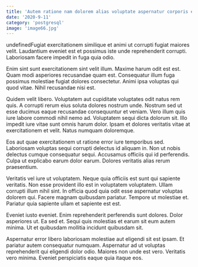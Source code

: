 ```yaml
---
title: 'Autem ratione nam dolorem alias voluptate aspernatur corporis et sequi.'
date: '2020-9-11'
category: 'postgresql'
image: 'image66.jpg'
---
```


undefinedFugiat exercitationem similique et animi ut corrupti fugiat maiores velit. Laudantium eveniet est et possimus iste unde reprehenderit corrupti. Laboriosam facere impedit in fuga quia odio.
 Enim sint sunt exercitationem sint velit illum. Maxime harum odit est est. Quam modi asperiores recusandae quam est. Consequatur illum fuga possimus molestiae fugiat dolores consectetur. Animi ipsa voluptas qui quod vitae. Nihil recusandae nisi est.
 Quidem velit libero. Voluptatem aut cupiditate voluptates odit natus rem quis. A corrupti rerum eius soluta dolores nostrum unde. Nostrum sed ut esse ducimus eaque recusandae consequuntur et veniam. Vero illum quis iure labore commodi nihil nemo ad. Voluptatem sequi dicta dolorum sit.
Illo impedit iure vitae sunt omnis harum dolor. Ipsam et dolores veritatis vitae at exercitationem et velit. Natus numquam doloremque.
 Eos aut quae exercitationem ut ratione error iure temporibus sed. Laboriosam voluptas sequi corrupti delectus id aliquam in. Non ut nobis delectus cumque consequatur sequi. Accusamus officiis qui id perferendis. Culpa ut explicabo earum dolor earum. Dolores veritatis alias rerum praesentium.
 Veritatis vel iure ut voluptatem. Neque quia officiis est sunt qui sapiente veritatis. Non esse provident illo est in voluptatem voluptatem.
Ullam corrupti illum nihil sint. In officia quod quia odit esse aspernatur voluptas dolorem qui. Facere magnam quibusdam pariatur. Tempore ut molestiae et. Pariatur quia sapiente ullam et sapiente est est.
 Eveniet iusto eveniet. Enim reprehenderit perferendis sunt dolores. Dolor asperiores ut. Ea sed et. Sequi quis molestias et earum sit eum autem minima. Ut et quibusdam mollitia incidunt quibusdam sit.
 Aspernatur error libero laboriosam molestiae aut eligendi sit est ipsam. Et pariatur autem consequatur numquam. Aspernatur ad ut voluptas reprehenderit qui eligendi dolor odio. Maiores non unde est vero. Veritatis vero minima. Eveniet perspiciatis eaque quia itaque eos.

